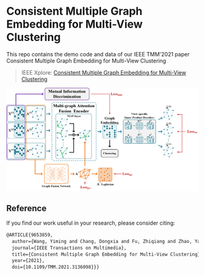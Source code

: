 # Consistent Multiple Graph Embedding for Multi-View Clustering

This repo contains the demo code and data of our IEEE TMM'2021 paper Consistent Multiple Graph Embedding for Multi-View Clustering

>IEEE Xplore: [Consistent Multiple Graph Embedding for Multi-View Clustering](https://ieeexplore.ieee.org/abstract/document/9653859)
>
![Model](model.png)
## Reference
If you find our work useful in your research, please consider citing:

```latex
@ARTICLE{9653859,
  author={Wang, Yiming and Chang, Dongxia and Fu, Zhiqiang and Zhao, Yao},
  journal={IEEE Transactions on Multimedia}, 
  title={Consistent Multiple Graph Embedding for Multi-View Clustering}, 
  year={2021},
  doi={10.1109/TMM.2021.3136098}}}
